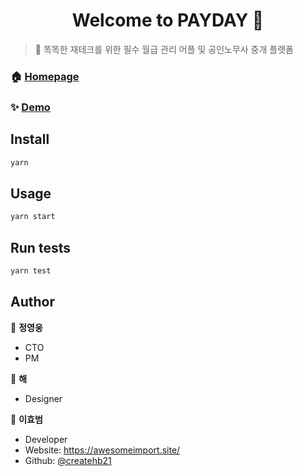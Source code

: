<h1 align="center">Welcome to PAYDAY 👋</h1>

> 🥰 똑똑한 재테크를 위한 필수 월급 관리 어플 및 공인노무사 중개 플랫폼

### 🏠 [Homepage](http://www.everypd.com/)

### ✨ [Demo](https://paydayapp.netlify.app/)


## Install

```sh
yarn
```

## Usage

```sh
yarn start
```

## Run tests

```sh
yarn test
```

## Author

👤 **정영웅**

- CTO
- PM

👤 **해**

- Designer

👤 **이효범**

- Developer
- Website: https://awesomeimport.site/
- Github: [@createhb21](https://github.com/createhb21)
